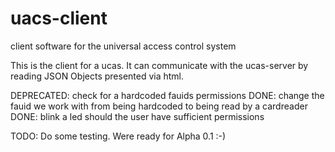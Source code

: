 # uacs-client
client software for the universal access control system

This is the client for a ucas. It can communicate with the ucas-server by reading JSON Objects presented via html.

DEPRECATED: check for a hardcoded fauids permissions
DONE: change the fauid we work with from being hardcoded to being read by a cardreader
DONE: blink a led should the user have sufficient permissions

TODO: Do some testing. Were ready for Alpha 0.1 :-)

